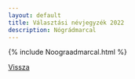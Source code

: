 ```yaml
---
layout: default
title: Választási névjegyzék 2022
description: Nógrádmarcal
---
```


{% include Noograadmarcal.html %}

[Vissza](./)